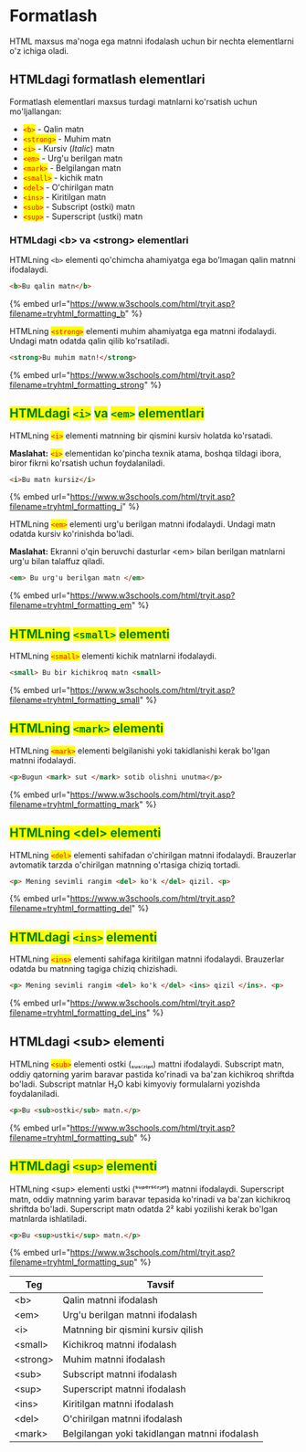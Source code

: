 # Formatlash

HTML maxsus ma'noga ega matnni ifodalash uchun bir nechta elementlarni o'z ichiga oladi.

## HTMLdagi formatlash elementlari

Formatlash elementlari maxsus turdagi matnlarni ko'rsatish uchun mo'ljallangan:

* <mark style="color:red;">`<b>`</mark> -  Qalin matn
* <mark style="color:red;">`<strong>`</mark> - Muhim matn
* <mark style="color:red;">`<i>`</mark> - Kursiv (_Italic_) matn
* <mark style="color:red;">`<em>`</mark> - Urg'u berilgan matn
* <mark style="color:red;">`<mark>`</mark> - Belgilangan matn
* <mark style="color:red;">`<small>`</mark> - kichik matn
* <mark style="color:red;">`<del>`</mark> - O'chirilgan matn
* <mark style="color:red;">`<ins>`</mark> - Kiritilgan matn
* <mark style="color:red;">`<sub>`</mark> - Subscript (ostki) matn
* <mark style="color:red;">`<sup>`</mark> - Superscript (ustki) matn

### HTMLdagi \<b> va \<strong> elementlari

HTMLning `<b>` elementi qo'chimcha ahamiyatga ega bo'lmagan qalin matnni ifodalaydi.

```html
<b>Bu qalin matn</b>
```

{% embed url="https://www.w3schools.com/html/tryit.asp?filename=tryhtml_formatting_b" %}

HTMLning <mark style="color:red;">`<strong>`</mark> elementi muhim ahamiyatga ega matnni ifodalaydi. Undagi matn odatda qalin qilib ko'rsatiladi.

```html
<strong>Bu muhim matn!</strong>
```

{% embed url="https://www.w3schools.com/html/tryit.asp?filename=tryhtml_formatting_strong" %}

## <mark style="color:green;">HTMLdagi</mark> <mark style="color:green;"></mark><mark style="color:green;">`<i>`</mark> <mark style="color:green;"></mark><mark style="color:green;">va</mark> <mark style="color:green;"></mark><mark style="color:green;">`<em>`</mark> <mark style="color:green;"></mark><mark style="color:green;">elementlari</mark>

HTMLning <mark style="color:red;">`<i>`</mark> elementi matnning bir qismini kursiv holatda ko'rsatadi.

**Maslahat:** <mark style="color:red;">`<i>`</mark> elementidan ko'pincha texnik atama, boshqa tildagi ibora, biror fikrni ko'rsatish uchun foydalaniladi.

```html
<i>Bu matn kursiz</i>
```

{% embed url="https://www.w3schools.com/html/tryit.asp?filename=tryhtml_formatting_i" %}

HTMLning <mark style="color:red;">`<em>`</mark> elementi urg'u berilgan matnni ifodalaydi. Undagi matn odatda kursiv ko'rinishda bo'ladi.&#x20;

**Maslahat:** Ekranni o'qin beruvchi dasturlar \<em> bilan berilgan matnlarni urg'u bilan talaffuz qiladi.

```html
<em> Bu urg'u berilgan matn </em>
```

{% embed url="https://www.w3schools.com/html/tryit.asp?filename=tryhtml_formatting_em" %}

## <mark style="color:green;">HTMLning</mark> <mark style="color:green;"></mark><mark style="color:green;">`<small>`</mark> <mark style="color:green;"></mark><mark style="color:green;">elementi</mark>

HTMLning <mark style="color:red;">`<small>`</mark> elementi kichik matnlarni ifodalaydi.

```html
<small> Bu bir kichikroq matn <small>
```

{% embed url="https://www.w3schools.com/html/tryit.asp?filename=tryhtml_formatting_small" %}

## <mark style="color:green;">HTMLning</mark> <mark style="color:green;"></mark><mark style="color:green;">`<mark>`</mark> <mark style="color:green;"></mark><mark style="color:green;">elementi</mark>

HTMLning <mark style="color:red;">`<mark>`</mark> elementi belgilanishi yoki takidlanishi kerak bo'lgan matnni ifodalaydi.

```html
<p>Bugun <mark> sut </mark> sotib olishni unutma</p>
```

{% embed url="https://www.w3schools.com/html/tryit.asp?filename=tryhtml_formatting_mark" %}

## <mark style="color:green;">HTMLning \<del> elementi</mark>

HTMLning <mark style="color:red;">`<del>`</mark> elementi sahifadan o'chirilgan matnni ifodalaydi. Brauzerlar avtomatik tarzda o'chirilgan matnning o'rtasiga chiziq tortadi.

```html
<p> Mening sevimli rangim <del> ko'k </del> qizil. <p>
```

{% embed url="https://www.w3schools.com/html/tryit.asp?filename=tryhtml_formatting_del" %}

## <mark style="color:green;">HTMLdagi</mark> <mark style="color:green;"></mark><mark style="color:green;">`<ins>`</mark> <mark style="color:green;"></mark><mark style="color:green;">elementi</mark>

HTMLning <mark style="color:red;">`<ins>`</mark> elementi sahifaga kiritilgan matnni ifodalaydi. Brauzerlar odatda bu matnning tagiga chiziq chizishadi.

```html
<p> Mening sevimli rangim <del> ko'k </del> <ins> qizil </ins>. <p>
```

{% embed url="https://www.w3schools.com/html/tryit.asp?filename=tryhtml_formatting_del_ins" %}

## HTMLdagi \<sub> elementi

HTMLning <mark style="color:red;">`<sub>`</mark> elementi ostki (ₛᵤₛ꜀ᵣᵢₚₜ) mattni ifodalaydi. Subscript matn, oddiy qatorning yarim baravar pastida ko'rinadi va ba'zan kichikroq shriftda bo'ladi. Subscript matnlar H₂O kabi kimyoviy formulalarni yozishda foydalaniladi.

```html
<p>Bu <sub>ostki</sub> matn.</p>
```

{% embed url="https://www.w3schools.com/html/tryit.asp?filename=tryhtml_formatting_sub" %}

## <mark style="color:green;">HTMLdagi</mark> <mark style="color:green;"></mark><mark style="color:green;">`<sup>`</mark> <mark style="color:green;"></mark><mark style="color:green;">elementi</mark>

HTMLning \<sup> elementi ustki (ˢᵘᵖᵉʳˢᶜʳᶦᵖᵗ)  matnni ifodalaydi. Superscript matn, oddiy matnning yarim baravar tepasida ko'rinadi va ba'zan kichikroq shriftda bo'ladi. Superscript matn odatda 2² kabi yozilishi kerak bo'lgan matnlarda ishlatiladi.

```html
<p>Bu <sup>ustki</sup> matn.</p>
```

{% embed url="https://www.w3schools.com/html/tryit.asp?filename=tryhtml_formatting_sup" %}

| Teg       | Tavsif                                        |
| --------- | --------------------------------------------- |
| \<b>      | Qalin matnni ifodalash                        |
| \<em>     | Urg'u berilgan matnni ifodalash               |
| \<i>      | Matnning bir qismini kursiv qilish            |
| \<small>  | Kichikroq matnni ifodalash                    |
| \<strong> | Muhim matnni ifodalash                        |
| \<sub>    | Subscript matnni ifodalash                    |
| \<sup>    | Superscript matnni ifodalash                  |
| \<ins>    | Kiritilgan matnni ifodalash                   |
| \<del>    | O'chirilgan matnni ifodalash                  |
| \<mark>   | Belgilangan yoki takidlangan matnni ifodalash |

